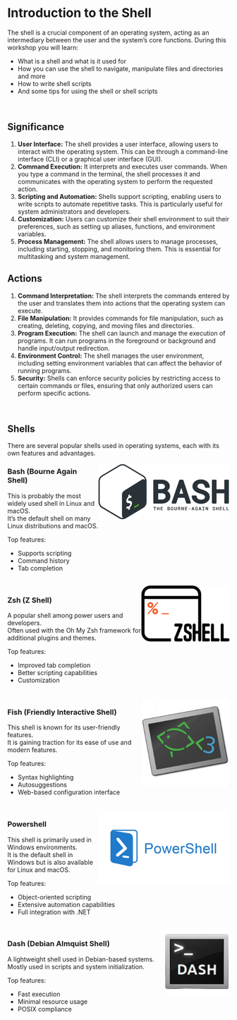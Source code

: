# Introduction to the Shell
The shell is a crucial component of an operating system, acting as an intermediary between the user and the system’s core functions.
During this workshop you will learn:

- What is a shell and what is it used for
- How you can use the shell to navigate, manipulate files and directories and more
- How to write shell scripts
- And some tips for using the shell or shell scripts

<br>

## Significance
1. **User Interface:** The shell provides a user interface, allowing users to interact with the operating system. This can be through a command-line interface (CLI) or a graphical user interface (GUI).
2. **Command Execution:** It interprets and executes user commands. When you type a command in the terminal, the shell processes it and communicates with the operating system to perform the requested action.
3. **Scripting and Automation:** Shells support scripting, enabling users to write scripts to automate repetitive tasks. This is particularly useful for system administrators and developers.
4. **Customization:** Users can customize their shell environment to suit their preferences, such as setting up aliases, functions, and environment variables.
5. **Process Management:** The shell allows users to manage processes, including starting, stopping, and monitoring them. This is essential for multitasking and system management.

## Actions
1. **Command Interpretation:** The shell interprets the commands entered by the user and translates them into actions that the operating system can execute.
2. **File Manipulation:** It provides commands for file manipulation, such as creating, deleting, copying, and moving files and directories.
3. **Program Execution:** The shell can launch and manage the execution of programs. It can run programs in the foreground or background and handle input/output redirection.
4. **Environment Control:** The shell manages the user environment, including setting environment variables that can affect the behavior of running programs.
5. **Security:** Shells can enforce security policies by restricting access to certain commands or files, ensuring that only authorized users can perform specific actions.

<br>

## Shells
There are several popular shells used in operating systems, each with its own features and advantages.

<img align="right" width="300px" src="./assets/images/bash.png">

### Bash (Bourne Again Shell)
This is probably the most widely used shell in Linux and macOS. \
It’s the default shell on many Linux distributions and macOS.

Top features:
- Supports scripting
- Command history
- Tab completion

<br>

<img align="right" width="200px" src="./assets/images/zshell.png">

### Zsh (Z Shell)
A popular shell among power users and developers. \
Often used with the Oh My Zsh framework for additional plugins and themes.

Top features:
- Improved tab completion
- Better scripting capabilities
- Customization

<br>

<img align="right" width="200px" src="./assets/images/fish.png">

### Fish (Friendly Interactive Shell)
This shell is known for its user-friendly features. \
It is gaining traction for its ease of use and modern features.

Top features:
- Syntax highlighting
- Autosuggestions
- Web-based configuration interface

<br>

<img align="right" width="300px" src="./assets/images/powershell.png">

### Powershell
This shell is primarily used in Windows environments. \
It is the default shell in Windows but is also available for Linux and macOS.

Top features:
- Object-oriented scripting
- Extensive automation capabilities
- Full integration with .NET

<br>

<img align="right" width="150px" src="./assets/images/dash.png">

### Dash (Debian Almquist Shell)
A lightweight shell used in Debian-based systems. \
Mostly used in scripts and system initialization.

Top features:
- Fast execution
- Minimal resource usage
- POSIX compliance